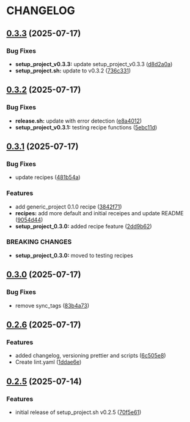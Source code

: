 # CHANGELOG

## [0.3.3](https://github.com/davittec/setup_project/compare/v0.3.2...v0.3.3) (2025-07-17)

### Bug Fixes

- **setup_project_v0.3.3:** update setup_project_v0.3.3 ([d8d2a0a](https://github.com/davittec/setup_project/commit/d8d2a0a7976cfde2b689b1735ecc04ed989b81cd))
- **setup_project.sh:** update to v0.3.2 ([736c331](https://github.com/davittec/setup_project/commit/736c331c7726dda653ae17d7aaf269b275df26a8))

## [0.3.2](https://github.com/davittec/setup_project/compare/v0.3.1...v0.3.2) (2025-07-17)

### Bug Fixes

- **release.sh:** update with error detection ([e8a4012](https://github.com/davittec/setup_project/commit/e8a4012927151be68e41c8800f94106ce0e7183f))
- **setup_project_v0.3.1:** testing recipe functions ([5ebc11d](https://github.com/davittec/setup_project/commit/5ebc11d2e173dc803b9726d524859c440ec5009b))

## [0.3.1](https://github.com/davittec/setup_project/compare/v0.3.0...v0.3.1) (2025-07-17)

### Bug Fixes

- update recipes ([481b54a](https://github.com/davittec/setup_project/commit/481b54ad49fe0068b0a0cb783c2a8398e63f418d))

### Features

- add generic_project 0.1.0 recipe ([3842f71](https://github.com/davittec/setup_project/commit/3842f710e25b5184629b50a9910d138df9ec69d0))
- **recipes:** add more default and initial receipes and update README ([9054d44](https://github.com/davittec/setup_project/commit/9054d44853965cd9f23a74cfe2f2613aac49baa8))
- **setup_project_0.3.0:** added recipe feature ([2dd9b62](https://github.com/davittec/setup_project/commit/2dd9b6215d7e08541a7c2e27f5eb7d1c814f0af7))

### BREAKING CHANGES

- **setup_project_0.3.0:** moved to testing recipes

## [0.3.0](https://github.com/davittec/setup_project/compare/v0.2.6...v0.3.0) (2025-07-17)

### Bug Fixes

- remove sync_tags ([83b4a73](https://github.com/davittec/setup_project/commit/83b4a7322e570daf403891802b44aedf3ee627e8))

## [0.2.6](https://github.com/davittec/setup_project/compare/v0.2.5...v0.2.6) (2025-07-17)

### Features

- added changelog, versioning prettier and scripts ([6c505e8](https://github.com/davittec/setup_project/commit/6c505e88a79d06a5b0350966d42354356639e218))
- Create lint.yaml ([1ddae6e](https://github.com/davittec/setup_project/commit/1ddae6e2f19c75ff515ea77a02e77a051e816a1a))

## [0.2.5](https://github.com/davittec/setup_project/compare/70f5e618b4e7839544f1491e9cf976bcfb9cc616...v0.2.5) (2025-07-14)

### Features

- initial release of setup_project.sh v0.2.5 ([70f5e61](https://github.com/davittec/setup_project/commit/70f5e618b4e7839544f1491e9cf976bcfb9cc616))
